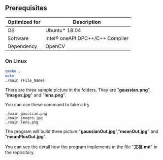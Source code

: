 ## Prerequisites

| Optimized for | Description                      |
| ------------- | -------------------------------- |
| OS            | Ubuntu* 18.04                    |
| Software      | Intel® oneAPI DPC++/C++ Compiler |
| Dependency    | OpenCV                           |



### On Linux

```sh
cmake .
make
./main {File_Name}
```

There are three sample picture in the folders. They are "**gaussian.png**", "**images.jpg**" and "**lena.png**".

You can use these command to take  a try.

 ```
 ./main gaussian.png
 ./main images.jpg
 ./main lena.png
 ```

The program will build three picture  "**gaussianOut.jpg**","**meanOut.jpg**" and "**meanPlusOut.jpg**".

You can see the detail how the program implements in the file "**文档.md**" in the repository.